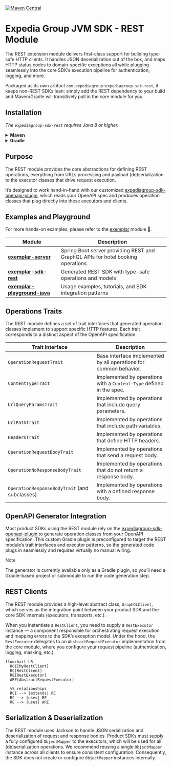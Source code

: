 [![Maven Central](https://img.shields.io/maven-central/v/com.expediagroup/expediagroup-sdk-rest.svg)](https://search.maven.org/artifact/com.expediagroup/expediagroup-sdk-rest)

# Expedia Group JVM SDK - REST Module
The REST extension module delivers first-class support for building type-safe HTTP clients. It handles JSON deserialization out of the box, and maps HTTP status codes to domain-specific exceptions all while plugging seamlessly into the core SDK’s execution pipeline for authentication, logging, and more.

Packaged as its own artifact `com.expediagroup:expediagroup-sdk-rest`, it keeps non-REST SDKs lean: simply add the REST dependency to your build and Maven/Gradle will transitively pull in the core module for you.

## Installation
_The `expediagroup-sdk-rest` requires Java 8 or higher._

<details>
  <summary><strong>Maven</strong></summary>

  Add the `expediagroup-sdk-rest` as a dependency in your `pom.xml`:

  ```xml
  <dependency>
    <groupId>com.expediagroup</groupId>
    <artifactId>expediagroup-sdk-rest</artifactId>
    <version>{latest-version}</version>
  </dependency>
  ```
</details>


<details>
  <summary><strong>Gradle</strong></summary>

  Add the `expediagroup-sdk-rest` as a dependency in your `build.gradle`:

  ```gradle
  implementation 'com.expediagroup:expediagroup-sdk-rest:{latest-version}'
  ```
</details>

## Purpose
The REST module provides the core abstractions for defining REST operations, everything from URLs processing and payload (de)serialization to the executor classes that drive request execution. 

It’s designed to work hand-in-hand with our customized [expediagroup-sdk-openapi-plugin](https://github.com/ExpediaGroup/expediagroup-java-sdk/tree/main/expediagroup-sdk-openapi-plugin), which reads your OpenAPI spec and produces operation classes that plug directly into these executors and clients.

## Examples and Playground
For more hands-on examples, please refer to the [exemplar](../exemplar) module 🚀.

| Module                                                     | Description                                                                     |
|------------------------------------------------------------|---------------------------------------------------------------------------------|
| **[exemplar-server](../exemplar/exemplar-server)**                   | Spring Boot server providing REST and GraphQL APIs for hotel booking operations |
| **[exemplar-sdk-rest](../exemplar/exemplar-sdk-rest)**               | Generated REST SDK with type-safe operations and models                         |
| **[exemplar-playground-java](../exemplar/exemplar-playground-java)** | Usage examples, tutorials, and SDK integration patterns                         |

## Operations Traits

The REST module defines a set of trait interfaces that generated operation classes implement to support specific HTTP features. Each trait corresponds to a distinct aspect of the OpenAPI specification:

| Trait Interface                               | Description                                                          |
|-----------------------------------------------|----------------------------------------------------------------------|
| `OperationRequestTrait`                       | Base interface implemented by all operations for common behavior.    |
| `ContentTypeTrait`                            | Implemented by operations with a `Content-Type` defined in the spec. |
| `UrlQueryParamsTrait`                         | Implemented by operations that include query parameters.             |
| `UrlPathTrait`                                | Implemented by operations that include path variables.               |
| `HeadersTrait`                                | Implemented by operations that define HTTP headers.                  |
| `OperationRequestBodyTrait`                   | Implemented by operations that send a request body.                  |
| `OperationNoResponseBodyTrait`                | Implemented by operations that do not return a response body.        |
| `OperationResponseBodyTrait` (and subclasses) | Implemented by operations with a defined response body.              |


## OpenAPI Generator Integration
Most product SDKs using the REST module rely on the [expediagroup-sdk-openapi-plugin](https://github.com/ExpediaGroup/expediagroup-java-sdk/tree/main/expediagroup-sdk-openapi-plugin) to generate operation classes from your OpenAPI specification. This custom Gradle plugin is preconfigured to target the REST module’s trait interfaces and executor patterns, so the generated code plugs in seamlessly and requires virtually no manual wiring.

> [!NOTE]
> The generator is currently available only as a Gradle plugin, so you’ll need a Gradle-based project or submodule to run the code generation step.  

## REST Clients
The REST module provides a high-level abstract class, `GraphQLClient`, which serves as the integration point between your product SDK and the core SDK internals (executors, transports, etc.). 

When you instantiate a `RestClient`, you need to supply a `RestExecutor` instance — a component responsible for orchestrating request execution and mapping errors to the SDK’s exception model. Under the hood, the `RestExecutor` delegates to an `AbstractRequestExecutor` implementation from the core module, where you configure your request pipeline (authentication, logging, masking, etc.).

```mermaid
flowchart LR
  RCI[MyRestClient]
  RC[RestClient]
  RE[RestExecutor]
  ARE[AbstractRequestExecutor]

  %% relationships
  RCI --> |extends| RC
  RC --> |uses| RE
  RE --> |uses| ARE
```

## Serialization & Deserialization
The REST module uses Jackson to handle JSON serialization and deserialization of request and response bodies. Product SDKs must supply a fully configured `ObjectMapper` to the executors, which will be used for all (de)serialization operations. We recommend reusing a single `ObjectMapper` instance across all clients to ensure consistent configuration. Consequently, the SDK does not create or configure `ObjectMapper` instances internally.



















